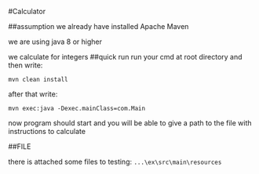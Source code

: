 #Calculator

##assumption
we already have installed Apache Maven 

we are using java 8 or higher

we calculate for integers
##quick run
run your cmd at root directory and then write:
 
``
mvn clean install
``

after that write: 

``
mvn exec:java -Dexec.mainClass=com.Main
``

now program should start and you will be able to give a path to the file with instructions to calculate

##FILE

there is attached some files to testing:
``
...\ex\src\main\resources
``


